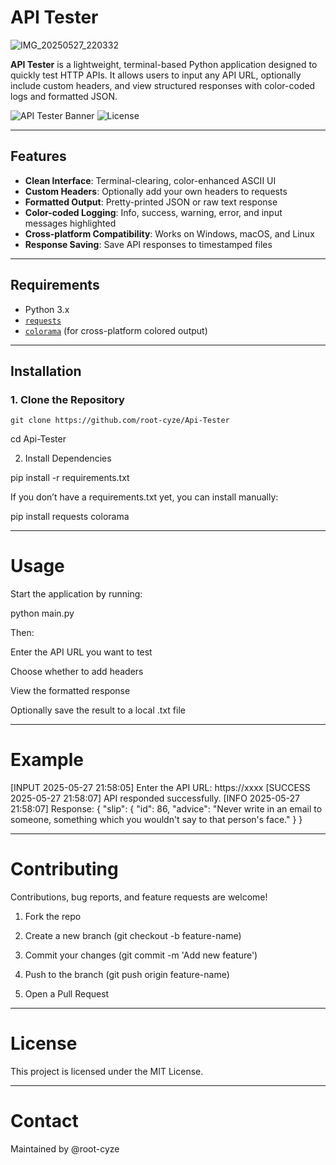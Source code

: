 # API Tester

![IMG_20250527_220332](https://github.com/user-attachments/assets/3602b816-7213-408f-be01-e7f01a54f1f5)


**API Tester** is a lightweight, terminal-based Python application designed to quickly test HTTP APIs. It allows users to input any API URL, optionally include custom headers, and view structured responses with color-coded logs and formatted JSON.

![API Tester Banner](https://img.shields.io/badge/Python-3.x-blue?logo=python)
![License](https://img.shields.io/badge/license-MIT-green)

---

## Features

- **Clean Interface**: Terminal-clearing, color-enhanced ASCII UI
- **Custom Headers**: Optionally add your own headers to requests
- **Formatted Output**: Pretty-printed JSON or raw text response
- **Color-coded Logging**: Info, success, warning, error, and input messages highlighted
- **Cross-platform Compatibility**: Works on Windows, macOS, and Linux
- **Response Saving**: Save API responses to timestamped files

---

## Requirements

- Python 3.x  
- [`requests`](https://pypi.org/project/requests/)  
- [`colorama`](https://pypi.org/project/colorama/) (for cross-platform colored output)

---

## Installation

### 1. Clone the Repository
```
git clone https://github.com/root-cyze/Api-Tester
```
cd Api-Tester

2. Install Dependencies

pip install -r requirements.txt

If you don’t have a requirements.txt yet, you can install manually:

pip install requests colorama


---

# Usage

Start the application by running:

python main.py

Then:

Enter the API URL you want to test

Choose whether to add headers

View the formatted response

Optionally save the result to a local .txt file



---

# Example

[INPUT 2025-05-27 21:58:05] Enter the API URL: https://xxxx
[SUCCESS 2025-05-27 21:58:07] API responded successfully.
[INFO 2025-05-27 21:58:07] Response:
{
    "slip": {
        "id": 86,
        "advice": "Never write in an email to someone, something which you wouldn't say to that person's face."
    }
}


---

# Contributing

Contributions, bug reports, and feature requests are welcome!

1. Fork the repo


2. Create a new branch (git checkout -b feature-name)


3. Commit your changes (git commit -m 'Add new feature')


4. Push to the branch (git push origin feature-name)


5. Open a Pull Request




---

# License

This project is licensed under the MIT License.

---

# Contact

Maintained by @root-cyze
